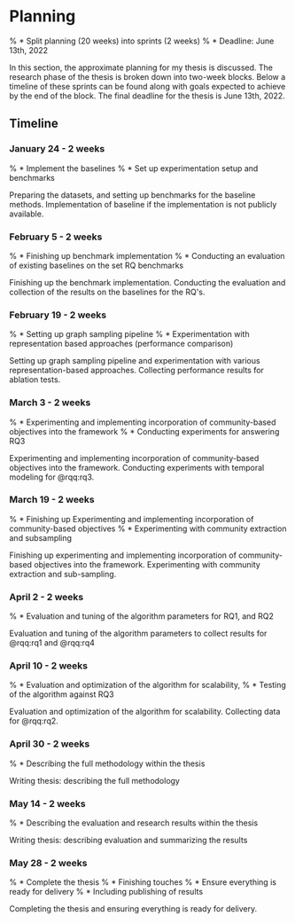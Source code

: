 # Planning

% * Split planning (20 weeks) into sprints (2 weeks)
% * Deadline: June 13th, 2022

In this section, the approximate planning for my thesis is discussed. The research phase of the thesis is broken down into two-week blocks. Below a timeline of these sprints can be found along with goals expected to achieve by the end of the block. The final deadline for the thesis is June 13th, 2022.

## Timeline

### January 24 - 2 weeks

% * Implement the baselines
% * Set up experimentation setup and benchmarks

Preparing the datasets, and setting up benchmarks for the baseline methods. Implementation of baseline if the implementation is not publicly available.

### February 5 - 2 weeks

% * Finishing up benchmark implementation
% * Conducting an evaluation of existing baselines on the set RQ benchmarks

Finishing up the benchmark implementation. Conducting the evaluation and collection of the results on the baselines for the RQ's.

### February 19 - 2 weeks

% * Setting up graph sampling pipeline 
% * Experimentation with representation based approaches (performance comparison)

Setting up graph sampling pipeline and experimentation with various representation-based approaches. Collecting performance results for ablation tests.

### March 3 - 2 weeks

% * Experimenting and implementing incorporation of community-based objectives into the framework
% * Conducting experiments for answering RQ3

Experimenting and implementing incorporation of community-based objectives into the framework. Conducting experiments with temporal modeling for @rqq:rq3.

### March 19 - 2 weeks

% * Finishing up Experimenting and implementing incorporation of community-based objectives
% * Experimenting with community extraction and subsampling

Finishing up experimenting and implementing incorporation of community-based objectives into the framework. Experimenting with community extraction and sub-sampling.

### April 2 - 2 weeks

% * Evaluation and tuning of the algorithm parameters for RQ1, and RQ2

Evaluation and tuning of the algorithm parameters to collect results for @rqq:rq1 and @rqq:rq4

### April 10 - 2 weeks

% * Evaluation and optimization of the algorithm for scalability,
% * Testing of the algorithm against RQ3

Evaluation and optimization of the algorithm for scalability. Collecting data for @rqq:rq2.

### April 30 - 2 weeks

% * Describing the full methodology within the thesis

Writing thesis: describing the full methodology

### May 14 - 2 weeks

% * Describing the evaluation and research results within the thesis

Writing thesis: describing evaluation and summarizing the results

### May 28 - 2 weeks

% * Complete the thesis
% * Finishing touches
% * Ensure everything is ready for delivery
% * Including publishing of results

Completing the thesis and ensuring everything is ready for delivery.
